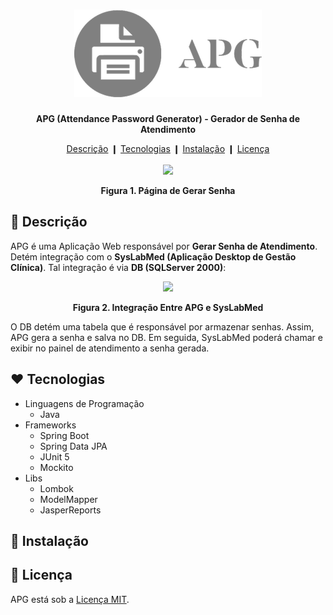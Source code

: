 <h1 align="center">
  <img src="./src/main/resources/static/img/logo.png" />
</h1>

<p align="center">
  <b>
    APG (Attendance Password Generator) - Gerador de Senha de Atendimento
  </b>
</p>

<div align="center">
  <a href="#description">Descrição</a> ❙
  <a href="#technologies">Tecnologias</a> ❙
  <a href="#installation">Instalação</a> ❙
  <a href="#license">Licença</a>
</div>

<br />

<div align="center">
  <img src="https://user-images.githubusercontent.com/38754458/108899330-108d4e00-75f7-11eb-9bdd-5c3ab716d9f7.png" />
  <p>
    <b>
      Figura 1. Página de Gerar Senha
    </b>
  </p>
</div>

<h2>
  <a name="description">
    &#128195; Descrição
  </a>
</h2>

APG é uma Aplicação Web responsável por <b>Gerar Senha de Atendimento</b>. Detém integração com o <b>SysLabMed (Aplicação Desktop de Gestão Clínica)</b>. Tal integração é via <b>DB (SQLServer 2000)</b>:

<div align="center">
  <img src="https://user-images.githubusercontent.com/38754458/108910581-d4f98080-7604-11eb-865e-9dc329e7c4cc.jpg" />
  <p>
    <b>
      Figura 2. Integração Entre APG e SysLabMed
    </b>
  </p>
</div>

O DB detém uma tabela que é responsável por armazenar senhas. Assim, APG gera a senha e salva no DB. Em seguida, SysLabMed poderá chamar e exibir no painel de atendimento a senha gerada.

<h2>
  <a name="technologies">
    &#10084; Tecnologias
  </a>
</h2>

- Linguagens de Programação
  - Java 
- Frameworks
  - Spring Boot
  - Spring Data JPA
  - JUnit 5
  - Mockito
- Libs
  - Lombok
  - ModelMapper 
  - JasperReports
  
<h2>
  <a name="installation">
    &#128640; Instalação
  </a>
</h2>



<h2>
  <a name="license">
    &#128216; Licença
  </a>
</h2>

APG está sob a [Licença MIT](LICENSE).
